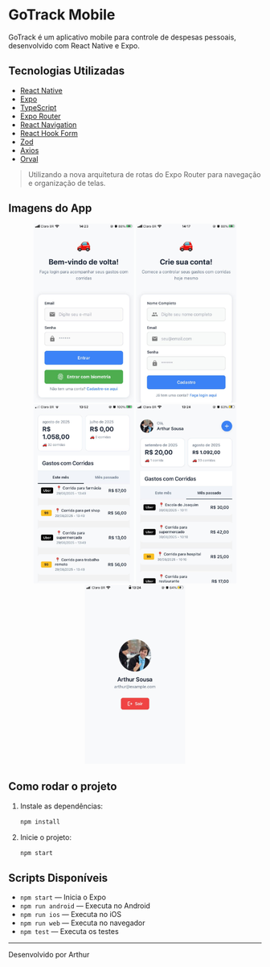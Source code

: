 # GoTrack Mobile

GoTrack é um aplicativo mobile para controle de despesas pessoais, desenvolvido com React Native e Expo.

## Tecnologias Utilizadas

- [React Native](https://reactnative.dev/)
- [Expo](https://expo.dev/)
- [TypeScript](https://www.typescriptlang.org/)
- [Expo Router](https://expo.github.io/router/docs/)
- [React Navigation](https://reactnavigation.org/)
- [React Hook Form](https://react-hook-form.com/)
- [Zod](https://zod.dev/)
- [Axios](https://axios-http.com/)
- [Orval](https://orval.dev/)

> Utilizando a nova arquitetura de rotas do Expo Router para navegação e organização de telas.

## Imagens do App

<p align="center">
  <img src=".github/images/signin.jpeg" alt="Tela de Login" width="200"/>
  <img src=".github/images/signup.jpeg" alt="Tela de Cadastro" width="200"/>
  <img src=".github/images/home-este-mes.jpeg" alt="Home Este Mês" width="200"/>
  <img src=".github/images/home-mes-passado.jpeg" alt="Home Mês Passado" width="200"/>
  <img src=".github/images/profile.jpeg" alt="Perfil" width="200"/>
</p>

## Como rodar o projeto

1. Instale as dependências:
   ```bash
   npm install
   ```
2. Inicie o projeto:
   ```bash
   npm start
   ```

## Scripts Disponíveis

- `npm start` — Inicia o Expo
- `npm run android` — Executa no Android
- `npm run ios` — Executa no iOS
- `npm run web` — Executa no navegador
- `npm test` — Executa os testes

---

Desenvolvido por Arthur
